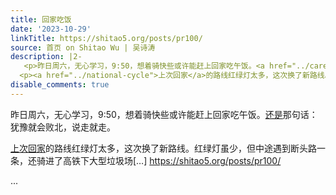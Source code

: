 ```yaml
---
title: 回家吃饭
date: '2023-10-29'
linkTitle: https://shitao5.org/posts/pr100/
source: 首页 on Shitao Wu | 吴诗涛
description: |2-
   <p>昨日周六，无心学习，9:50，想着骑快些或许能赶上回家吃午饭。<a href="../career-transition">还是</a>那句话：犹豫就会败北，说走就走。</p>
  <p><a href="../national-cycle">上次回家</a>的路线红绿灯太多，这次换了新路线。红绿灯虽少，但中途遇到断头路一条，还骑进了高铁下大型垃圾场[&hellip;] <a href="https://shitao5.org/posts/pr100/">https://shitao5.org/posts/pr100/</a></p>  ...
disable_comments: true
---
```

 <p>昨日周六，无心学习，9:50，想着骑快些或许能赶上回家吃午饭。<a href="../career-transition">还是</a>那句话：犹豫就会败北，说走就走。</p>
<p><a href="../national-cycle">上次回家</a>的路线红绿灯太多，这次换了新路线。红绿灯虽少，但中途遇到断头路一条，还骑进了高铁下大型垃圾场[&hellip;] <a href="https://shitao5.org/posts/pr100/">https://shitao5.org/posts/pr100/</a></p>  ...